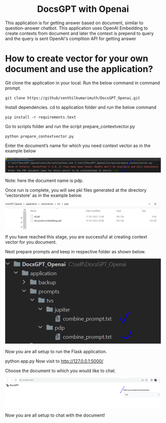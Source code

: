<h1 align="center">
  DocsGPT with Openai
</h1>

This application is for getting answer based on document, similar to question-answer chatbot. This application uses OpenAI Embedding to create contexts from document and later the context is prepend to query and the query is sent OpenAI's compltion API for getting answer

# How to create vector for your own document and use the application?

Git clone the application in your local. Run the below command in command prompt.

`git clone https://github/senthilkumarimuth/DocsGPT_Openai.git`
 
Install dependencies. cd to application folder and run the below command

`pip install -r requirements.text`
 
Go to scripts folder and run the script prepare_contextvector.py

`python prepare_contextvector.py`

Enter the document’s name for which you need context vector as in the example below

![Alt text](./readme_files/b3a8d398-f17d-419e-a607-eccb6f3dfcd3.png?raw=true "enter document name")

Note: here the document name is pdp.

Once run is complete, you will see pkl files generated at the directory 'vectorstore' as in the example below.

![plot](./readme_files/vecterstore.PNG)

If you have reached this stage, you are successful at creating context vector for you document.

Next prepare prompts and keep in respective folder as shown below.

![Alt text](./readme_files/56c8dba5-452b-45b9-a9df-6ab5f4e8af3a.png?raw=true "prompt")

Now you are all setup to run the Flask application.


python app.py
Now visit to http://127.0.0.1:5000/ 

Choose the document to which you would like to chat.

![Alt text](./readme_files/206d5169-f176-4005-a23a-fa1616db744f.png?raw=true "web ui")

Now you are all setup to chat with the document!

 
